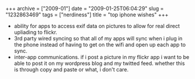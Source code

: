 +++
archive = ["2009-01"]
date = "2009-01-25T06:04:29"
slug = "1232863469"
tags = ["nerdiness"]
title = "top iphone wishes"
+++

- ability for apps to access exif data on pictures to allow for real
  direct upliading to flickr.
- 3rd party wired syncing so that all of my apps will sync when i plug in
  the phone instead of having to get on the wifi and open up each app to
  sync.
- inter-app communications. if i post a picture in my flickr app i want to
  be able to post it on my wordpress blog and my twitted feed. whether
  this is through copy and paste or what, i don't care.

